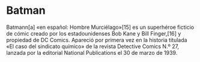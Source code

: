 # Batman
Batmann[a]​ «en español: Hombre Murciélago»[15]​ es un superhéroe ficticio de cómic creado por los estadounidenses Bob Kane y Bill Finger,[16]​ y propiedad de DC Comics. Apareció por primera vez en la historia titulada «El caso del sindicato químico» de la revista Detective Comics N.º 27, lanzada por la editorial National Publications el 30 de marzo de 1939.
